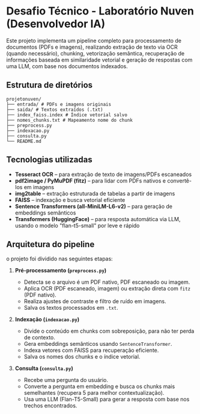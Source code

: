 # Desafio Técnico - Laboratório Nuven (Desenvolvedor IA)

Este projeto implementa um pipeline completo para processamento de documentos (PDFs e imagens), realizando extração de texto via OCR (quando necessário), chunking, vetorização semântica, recuperação de informações baseada em similaridade vetorial e geração de respostas com uma LLM, com base nos documentos indexados.

## Estrutura de diretórios

```
projetonuven/
├── entrada/ # PDFs e imagens originais
├── saida/ # Textos extraídos (.txt)
├── index_faiss.index # Índice vetorial salvo
├── nomes_chunks.txt # Mapeamento nome do chunk
├── preprocess.py
├── indexacao.py
├── consulta.py
└── README.md
```

## Tecnologias utilizadas

- **Tesseract OCR** – para extração de texto de imagens/PDFs escaneados
- **pdf2image / PyMuPDF (fitz)** – para lidar com PDFs nativos e convertê-los em imagens
- **img2table** – extração estruturada de tabelas a partir de imagens
- **FAISS** – indexação e busca vetorial eficiente
- **Sentence Transformers (all-MiniLM-L6-v2)** – para geração de embeddings semânticos
- **Transformers (HuggingFace)** – para resposta automática via LLM, usando o modelo "flan-t5-small" por leve e rápido

## Arquitetura do pipeline
o projeto foi dividido nas seguintes etapas:

1. **Pré-processamento (`preprocess.py`)**
   - Detecta se o arquivo é um PDF nativo, PDF escaneado ou imagem.
   - Aplica OCR (PDF escaneado, imagem) ou extração direta com `fitz` (PDF nativo).
   - Realiza ajustes de contraste e filtro de ruído em imagens.
   - Salva os textos processados em `.txt`.

2. **Indexação (`indexacao.py`)**
   - Divide o conteúdo em chunks com sobreposição, para não ter perda de contexto.
   - Gera embeddings semânticos usando `SentenceTransformer`.
   - Indexa vetores com FAISS para recuperação eficiente.
   - Salva os nomes dos chunks e o índice vetorial.
                
3. **Consulta (`consulta.py`)**
   - Recebe uma pergunta do usuário.
   - Converte a pergunta em embedding e busca os chunks mais semelhantes (recupera 5 para melhor contextualização).
   - Usa uma LLM (Flan-T5-Small) para gerar a resposta com base nos trechos encontrados.
